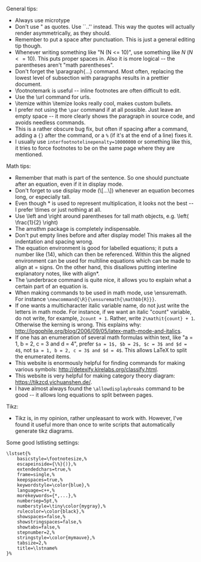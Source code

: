 General tips:

* Always use microtype
* Don't use " as quotes. Use \`\`..'' instead. This way the quotes will actually render asymmetrically, as they should.
* Remember to put a space after punctuation. This is just a general editing tip though.
* Whenever writing something like "N (N <= 10)", use something like $N$ ($N <= 10$). This puts proper spaces in. Also it is more logical -- the parentheses aren't "math parentheses".
* Don't forget the \paragraph{...} command. Most often, replacing the lowest level of subsection with paragraphs results in a prettier document.
* \\footnotemark is useful -- inline footnotes are often difficult to edit.
* Use the \url command for urls.
* \\itemize within \\itemize looks really cool, makes custom bullets.
* I prefer not using the `\par` command if at all possible. Just leave an empty space -- it more clearly shows the paragraph in source code, and avoids needless commands.
* This is a rather obscure bug fix, but often if spacing after a command, adding a `{}` after the command, or a `%` (if it's at the end of a line) fixes it.
* I usually use `interfootnotelinepenalty=10000000` or something like this, it tries to force footnotes to be on the same page where they are mentioned.

Math tips:

* Remember that math is part of the sentence. So one should punctuate after an equation, even if it in display mode.
* Don't forget to use display mode (\\[...\\]) whenever an equation becomes long, or especially tall.
* Even though * is used to represent multiplication, it looks not the best -- I prefer \\times or just nothing at all.
* Use \left and \right around parentheses for tall math objects, e.g. \\left( \\frac{1}{2} \\right)
* The amsthm package is completely indispensable.
* Don't put empty lines before and after display mode! This makes all the indentation and spacing wrong.
* The equation environment is good for labelled equations; it puts a number like (14), which can then be referenced. Within this the aligned environment can be used for multiline equations which can be made to align at = signs. On the other hand, this disallows putting interline explanatory notes, like with align*.
* The \\underbrace command is quite nice, it allows you to explain what a certain part of an equation is.
* When making commands to be used in math mode, use \\ensuremath. For instance `\newcommand{\R}{\ensuremath{\mathbb{R}}}`.
* If one wants a multicharacter italic variable name, do not just write the letters in math mode. For instance, if we want an italic "count" variable, do not write, for example, `2count + 1`. Rather, write `2\mathit{count} + 1`. Otherwise the kerning is wrong. This explains why: http://logophile.org/blog/2006/09/05/latex-math-mode-and-italics.
* If one has an enumeration of several math formulas within text, like "a = 1, b = 2, c = 3 and d = 4", prefer `$a = 1$, $b = 2$, $c = 3$ and $d = 4$`, not `$a = 1, b = 2, c = 3$ and $d = 4$`. This allows LaTeX to split the enumerated items.
* This website is enormously helpful for finding commands for making various symbols: http://detexify.kirelabs.org/classify.html.
* This website is very helpful for making category theory diagram: https://tikzcd.yichuanshen.de/.
* I have almost always found the `\allowdisplaybreaks` command to be good -- it allows long equations to split between pages.

Tikz:

* Tikz is, in my opinion, rather unpleasant to work with. However, I've found it useful more than once to write scripts that automatically generate tikz diagrams.

Some good lstlisting settings:

```
\lstset{%
    basicstyle=\footnotesize,%
    escapeinside={\%}{)},%
    extendedchars=true,%
    frame=single,%
    keepspaces=true,%
    keywordstyle=\color{blue},%
    language=c++,%
    morekeywords={*,...},%
    numbersep=5pt,%
    numberstyle=\tiny\color{mygray},%
    rulecolor=\color{black},%
    showspaces=false,%
    showstringspaces=false,%
    showtabs=false,%
    stepnumber=2,%
    stringstyle=\color{mymauve},%
    tabsize=2,%
    title=\lstname%
}%
```
